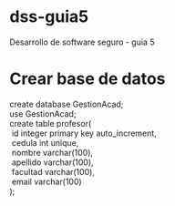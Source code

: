 # dss-guia5
Desarrollo de software seguro - guia 5

# Crear base de datos
create database GestionAcad;<br>
use GestionAcad;<br>
create table profesor(<br>
&nbsp;id integer primary key auto_increment,<br>
&nbsp;cedula int unique,<br>
&nbsp;nombre varchar(100),<br>
&nbsp;apellido varchar(100),<br>
&nbsp;facultad varchar(100),<br>
&nbsp;email varchar(100)<br>
);
